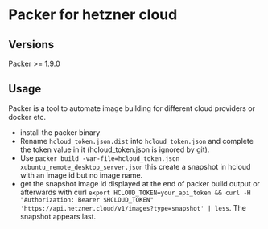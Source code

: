 # Packer for hetzner cloud

## Versions 

Packer >= 1.9.0

## Usage

Packer is a tool to automate image building for different cloud providers or docker etc.

- install the packer binary
- Rename `hcloud_token.json.dist` into `hcloud_token.json` and complete the token value in it (hcloud_token.json is ignored by git).
- Use `packer build -var-file=hcloud_token.json xubuntu_remote_desktop_server.json` this create a snapshot in hcloud with an image id but no image name.
- get the snapshot image id displayed at the end of packer build output or afterwards with curl `export HCLOUD_TOKEN=your_api_token && curl -H "Authorization: Bearer $HCLOUD_TOKEN" 'https://api.hetzner.cloud/v1/images?type=snapshot' | less`. The snapshot appears last.

